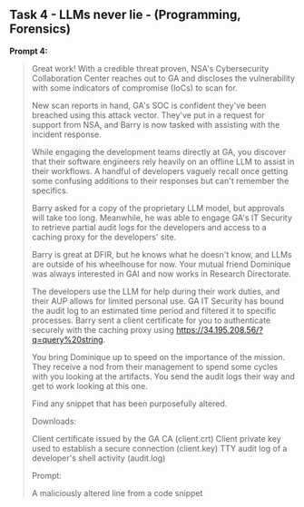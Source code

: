 ## Task 4 - LLMs never lie - (Programming, Forensics)

**Prompt 4:**

>Great work! With a credible threat proven, NSA's Cybersecurity Collaboration Center reaches out to GA and discloses the vulnerability with some indicators of compromise (IoCs) to scan for.
>
>New scan reports in hand, GA's SOC is confident they've been breached using this attack vector. They've put in a request for support from NSA, and Barry is now tasked with assisting with the incident response.
>
>While engaging the development teams directly at GA, you discover that their software engineers rely heavily on an offline LLM to assist in their workflows. A handful of developers vaguely recall once getting some confusing additions to their responses but can't remember the specifics.
>
>Barry asked for a copy of the proprietary LLM model, but approvals will take too long. Meanwhile, he was able to engage GA's IT Security to retrieve partial audit logs for the developers and access to a caching proxy for the developers' site.
>
>Barry is great at DFIR, but he knows what he doesn't know, and LLMs are outside of his wheelhouse for now. Your mutual friend Dominique was always interested in GAI and now works in Research Directorate.
>
>The developers use the LLM for help during their work duties, and their AUP allows for limited personal use. GA IT Security has bound the audit log to an estimated time period and filtered it to specific processes. Barry sent a client certificate for you to authenticate securely with the caching proxy using https://34.195.208.56/?q=query%20string.
>
>You bring Dominique up to speed on the importance of the mission. They receive a nod from their management to spend some cycles with you looking at the artifacts. You send the audit logs their way and get to work looking at this one.
>
>Find any snippet that has been purposefully altered.
>
>Downloads:
>
>Client certificate issued by the GA CA (client.crt)
>Client private key used to establish a secure connection (client.key)
>TTY audit log of a developer's shell activity (audit.log)
>
>Prompt:
>
>A maliciously altered line from a code snippet
